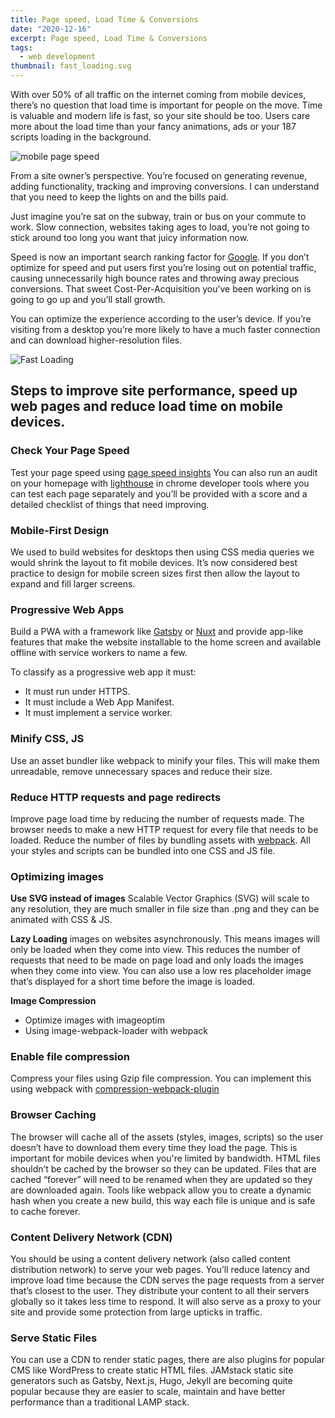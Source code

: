 ```yaml
---
title: Page speed, Load Time & Conversions
date: "2020-12-16"
excerpt: Page speed, Load Time & Conversions
tags:
  - web development
thumbnail: fast_loading.svg
---
```


With over 50% of all traffic on the internet coming from mobile devices, there’s no question that load time is important for people on the move. Time is valuable and modern life is fast, so your site should be too. Users care more about the load time than your fancy animations, ads or your 187 scripts loading in the background.

<!-- ![mobile page speed](/mobile-page-speed-new-industry-benchmarks-01-21.png "image") -->
![mobile page speed](@/assets/blog/mobile-page-speed-new-industry-benchmarks-01-21.png "image")

From a site owner’s perspective. You’re focused on generating revenue, adding functionality, tracking and improving conversions. I can understand that you need to keep the lights on and the bills paid.

Just imagine you’re sat on the subway, train or bus on your commute to work. Slow connection, websites taking ages to load, you’re not going to stick around too long you want that juicy information now.

Speed is now an important search ranking factor for [Google](https://developers.google.com/web/updates/2018/07/search-ads-speed). If you don’t optimize for speed and put users first you’re losing out on potential traffic, causing unnecessarily high bounce rates and throwing away precious conversions. That sweet Cost-Per-Acquisition you’ve been working on is going to go up and you’ll stall growth.

You can optimize the experience according to the user’s device. If you’re visiting from a desktop you’re more likely to have a much faster connection and can download higher-resolution files.

![Fast Loading](@/assets/blog/fast_loading.svg "image")

## Steps to improve site performance, speed up web pages and reduce load time on mobile devices.

### Check Your Page Speed

Test your page speed using [page speed insights](https://developers.google.com/speed/pagespeed/insights/)
You can also run an audit on your homepage with [lighthouse](https://developers.google.com/web/tools/lighthouse/) in chrome developer tools where you can test each page separately and you’ll be provided with a score and a detailed checklist of things that need improving. 


### Mobile-First Design

We used to build websites for desktops then using CSS media queries we would shrink the layout to fit mobile devices. It’s now considered best practice to design for mobile screen sizes first then allow the layout to expand and fill larger screens.

### Progressive Web Apps

Build a PWA with a framework like [Gatsby](https://www.gatsbyjs.org/) or [Nuxt](https://nuxtjs.org/) and provide app-like features that make the website installable to the home screen and available offline with service workers to name a few.

To classify as a progressive web app it must:
* It must run under HTTPS.
* It must include a Web App Manifest.
* It must implement a service worker.

### Minify CSS, JS

Use an asset bundler like webpack to minify your files. This will make them unreadable, remove unnecessary spaces and reduce their size.

### Reduce HTTP requests and page redirects 

Improve page load time by reducing the number of requests made. The browser needs to make a new HTTP request for every file that needs to be loaded. Reduce the number of files by bundling assets with [webpack](https://webpack.js.org/). All your styles and scripts can be bundled into one CSS and JS file. 

### Optimizing images

**Use SVG instead of images** Scalable Vector Graphics (SVG) will scale to any resolution, they are much smaller in file size than .png and they can be animated with CSS & JS.

**Lazy Loading** images on websites asynchronously. This means images will only be loaded when they come into view. This reduces the number of requests that need to be made on page load and only loads the images when they come into view. You can also use a low res placeholder image that’s displayed for a short time before the image is loaded.

**Image Compression**

* Optimize images with imageoptim 
* Using image-webpack-loader with webpack

### Enable file compression

Compress your files using Gzip file compression. You can implement this using webpack with [compression-webpack-plugin](https://webpack.js.org/plugins/compression-webpack-plugin/)

### Browser Caching

The browser will cache all of the assets (styles, images, scripts) so the user doesn’t have to download them every time they load the page. This is important for mobile devices when you're limited by bandwidth. HTML files shouldn’t be cached by the browser so they can be updated. Files that are cached “forever” will need to be renamed when they are updated so they are downloaded again. Tools like webpack allow you to create a dynamic hash when you create a new build, this way each file is unique and is safe to cache forever.

### Content Delivery Network (CDN)

You should be using a content delivery network (also called content distribution network) to serve your web pages. You’ll reduce latency and improve load time because the CDN serves the page requests from a server that’s closest to the user. They distribute your content to all their servers globally so it takes less time to respond. It will also serve as a proxy to your site and provide some protection from large upticks in traffic.

### Serve Static Files

You can use a CDN to render static pages, there are also plugins for popular CMS like WordPress to create static HTML files. JAMstack static site generators such as Gatsby, Next.js, Hugo, Jekyll are becoming quite popular because they are easier to scale, maintain and have better performance than a traditional LAMP stack.
